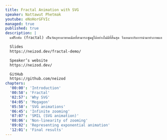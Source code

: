 ```yaml
---
title: Fractal Animation with SVG
speaker: Nattawut Phetmak
youtube: eNoHorGFVIc
managed: true
published: true
description: |
  แฟร็กทัล (fractal) เป็นวัตถุทางเรขาคณิตที่สามารถซูมดูได้อย่างไม่มีที่สิ้นสุด จึงเหมาะกับการนำมาทำภาพแอนิเมชันสะกดจิตเป็นอย่างมาก และมันจะมีอะไรดีกว่า SVG ขนาดเล็กจิ๋วอีกหละ ...

  Slides
  https://neizod.dev/fractal-demo/

  Speaker’s website
  https://neizod.dev/

  GitHub
  https://github.com/neizod
chapters:
  '00:00': 'Introduction'
  '00:58': 'Fractal'
  '02:57': 'Why SVG'
  '04:05': 'Megagon'
  '05:58': 'SVG animations'
  '06:45': 'Infinite zooming'
  '07:07': 'SMIL (SVG animation)'
  '08:06': 'Non-linearity of zooming'
  '09:02': 'Representing exponential animation'
  '12:01': 'Final results'
---
```

